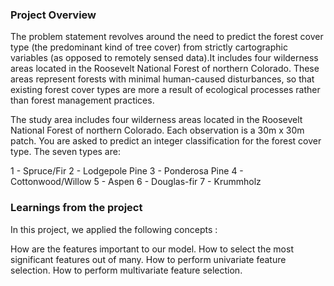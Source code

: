 ### Project Overview

 The problem statement revolves around the need to predict the forest cover type (the predominant kind of tree cover) from strictly cartographic variables (as opposed to remotely sensed data).It includes four wilderness areas located in the Roosevelt National Forest of northern Colorado. These areas represent forests with minimal human-caused disturbances, so that existing forest cover types are more a result of ecological processes rather than forest management practices.

The study area includes four wilderness areas located in the Roosevelt National Forest of northern Colorado. Each observation is a 30m x 30m patch. You are asked to predict an integer classification for the forest cover type. The seven types are:

1 - Spruce/Fir 2 - Lodgepole Pine 3 - Ponderosa Pine 4 - Cottonwood/Willow 5 - Aspen 6 - Douglas-fir 7 - Krummholz


### Learnings from the project

 In this project, we applied the following concepts :

How are the features important to our model.
How to select the most significant features out of many.
How to perform univariate feature selection.
How to perform multivariate feature selection.


